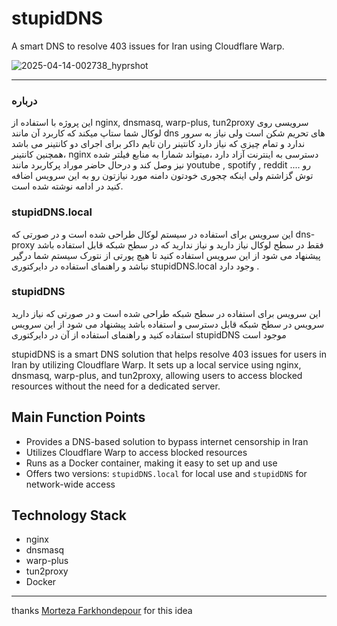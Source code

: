 # stupidDNS
A smart DNS to resolve 403 issues for Iran using Cloudflare Warp.

![2025-04-14-002738_hyprshot](https://github.com/user-attachments/assets/3f14c848-6369-4d11-a2f2-632dbf192b30)


---

### درباره
این پروژه با استفاده از nginx, dnsmasq, warp-plus, tun2proxy سرویسی روی لوکال شما ستاپ میکند که کاربرد آن مانند dns های تحریم شکن است ولی نیاز به سرور ندارد و تمام چیزی که نیاز دارد کانتینر ران تایم داکر برای اجرای دو کانتینر می باشد ،همچنین کانتینر nginx دسترسی به اینترنت آزاد دارد ،میتواند شمارا به منابع فیلتر شده نیز وصل کند و درحال حاضر موراد پرکاربرد مانند youtube , spotify , reddit .... رو توش گزاشتم ولی اینکه چجوری خودتون دامنه مورد نیازتون رو به این سرویس اضافه کنید در ادامه نوشته شده است.

### stupidDNS.local 
این سرویس برای استفاده در سیستم لوکال طراحی شده است و در صورتی که dns-proxy فقط در سطح لوکال نیاز دارید و نیاز ندارید که در سطح شبکه قابل استفاده باشد پیشنهاد می شود از این سرویس استفاده کنید تا هیچ پورتی از نتورک سیستم شما درگیر نباشد و راهنمای استفاده در دایرکتوری  stupidDNS.local وجود دارد .

### stupidDNS
این سرویس برای استفاده در سطح شبکه طراحی شده است و در صورتی که نیاز دارید سرویس در سطح شبکه قابل دسترسی و استفاده باشد پیشنهاد می شود از این سرویس استفاده کنید و راهنمای استفاده از آن در دایرکتوری stupidDNS موجود است




stupidDNS is a smart DNS solution that helps resolve 403 issues for users in Iran by utilizing Cloudflare Warp. It sets up a local service using nginx, dnsmasq, warp-plus, and tun2proxy, allowing users to access blocked resources without the need for a dedicated server.

## Main Function Points
- Provides a DNS-based solution to bypass internet censorship in Iran
- Utilizes Cloudflare Warp to access blocked resources
- Runs as a Docker container, making it easy to set up and use
- Offers two versions: `stupidDNS.local` for local use and `stupidDNS` for network-wide access

## Technology Stack
- nginx
- dnsmasq
- warp-plus
- tun2proxy
- Docker


---
thanks [ Morteza Farkhondepour](https://www.linkedin.com/in/morteza-farkhondepour/) for this idea
